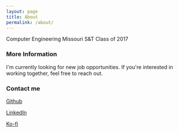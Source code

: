 ```yaml
---
layout: page
title: About
permalink: /about/
---
```

Computer Engineering
Missouri S&T Class of 2017

### More Information

I'm currently looking for new job opportunities. If you're interested in working together, feel free to reach out.

### Contact me

[Github](https://github.com/samclane/)

[LinkedIn](https://www.linkedin.com/in/samclane)

[Ko-fi](Ko-fi.com/sawyermclane)